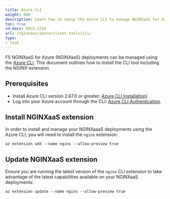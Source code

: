 ```yaml
---
title: Azure CLI
weight: 900
description: Learn how to setup the Azure CLI to manage NGINXaaS for Azure.
toc: true
nd-docs: DOCS-1234
url: /nginxaas/azure/client-tools/cli/
type:
- task
---
```


F5 NGINXaaS for Azure (NGINXaaS) deployments can be managed using the [Azure CLI](https://learn.microsoft.com/en-us/cli/azure/). This document outlines how to install the CLI tool including the NGINX extension.

## Prerequisites

- Install Azure CLI version 2.67.0 or greater: [Azure CLI Installation](https://learn.microsoft.com/en-us/cli/azure/install-azure-cli))
- Log into your Azure account through the CLI: [Azure CLI Authentication](https://learn.microsoft.com/en-us/cli/azure/authenticate-azure-cli).

## Install NGINXaaS extension

In order to install and manage your NGINXaaaS deployments using the Azure CLI, you will need to install the `nginx` extension:

```shell
az extension add --name nginx --allow-preview true
```

## Update NGINXaaS extension

Ensure you are running the latest version of the `nginx` CLI extension to take advantage of the latest capabilities available on your NGINXaaS deployments:

```shell
az extension update --name nginx --allow-preview true
```
